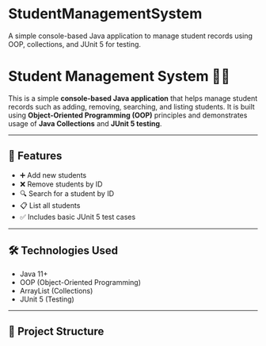 # StudentManagementSystem
A simple console-based Java application to manage student records using OOP, collections, and JUnit 5 for testing.
# Student Management System 🧑‍🎓

This is a simple **console-based Java application** that helps manage student records such as adding, removing, searching, and listing students. It is built using **Object-Oriented Programming (OOP)** principles and demonstrates usage of **Java Collections** and **JUnit 5 testing**.

---

## 📌 Features

- ➕ Add new students
- ❌ Remove students by ID
- 🔍 Search for a student by ID
- 📋 List all students
- ✅ Includes basic JUnit 5 test cases

---

## 🛠️ Technologies Used

- Java 11+
- OOP (Object-Oriented Programming)
- ArrayList (Collections)
- JUnit 5 (Testing)

---

## 📁 Project Structure


